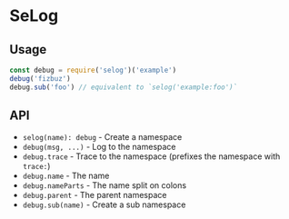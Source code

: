 # SeLog

## Usage
```javascript
const debug = require('selog')('example')
debug('fizbuz')
debug.sub('foo') // equivalent to `selog('example:foo')`
```

## API
- `selog(name): debug` - Create a namespace
- `debug(msg, ...)` - Log to the namespace
- `debug.trace` - Trace to the namespace (prefixes the namespace with `trace:`)
- `debug.name` - The name
- `debug.nameParts` - The name split on colons
- `debug.parent` - The parent namespace
- `debug.sub(name)` - Create a sub namespace